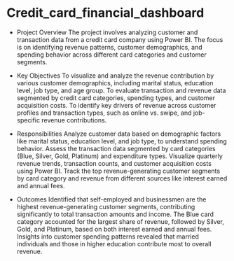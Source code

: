 # Credit_card_financial_dashboard
- Project Overview
The project involves analyzing customer and transaction data from a credit card company using Power BI. The focus is on identifying revenue patterns, customer demographics, and spending behavior across different card categories and customer segments.

- Key Objectives
To visualize and analyze the revenue contribution by various customer demographics, including marital status, education level, job type, and age group.
To evaluate transaction and revenue data segmented by credit card categories, spending types, and customer acquisition costs.
To identify key drivers of revenue across customer profiles and transaction types, such as online vs. swipe, and job-specific revenue contributions.

- Responsibilities
Analyze customer data based on demographic factors like marital status, education level, and job type, to understand spending behavior.
Assess the transaction data segmented by card categories (Blue, Silver, Gold, Platinum) and expenditure types.
Visualize quarterly revenue trends, transaction counts, and customer acquisition costs using Power BI.
Track the top revenue-generating customer segments by card category and revenue from different sources like interest earned and annual fees.

- Outcomes
Identified that self-employed and businessmen are the highest revenue-generating customer segments, contributing significantly to total transaction amounts and income.
The Blue card category accounted for the largest share of revenue, followed by Silver, Gold, and Platinum, based on both interest earned and annual fees.
Insights into customer spending patterns revealed that married individuals and those in higher education contribute most to overall revenue.
